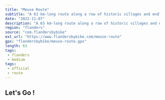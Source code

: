 ```yaml
---
title: "Meuse Route"
subtitle: "A 63 km-long route along a row of historic villages and endless banks and shores"
date: "2022-11-07"
description: "A 63 km-long route along a row of historic villages and endless banks and shores."
region: "flanders"
source: "com.flandersbybike"
ext_url: "https://www.flandersbybike.com/meuse-route"
gpx: "flandersbybike/meuse-route.gpx"
length: 63
tags:
 - flanders
 - medium
tags:
 - official
 - route
---
```


## Let's Go ! 


